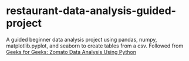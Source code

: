# restaurant-data-analysis-guided-project
A guided beginner data analysis project using pandas, numpy, matplotlib.pyplot, and seaborn to create tables from a csv. 
Followed from [Geeks for Geeks: Zomato Data Analysis Using Python](url)
